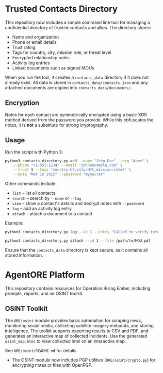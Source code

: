 # Trusted Contacts Directory

This repository now includes a simple command line tool for managing a confidential directory of trusted contacts and allies.  The directory stores:

- Name and organization
- Phone or email details
- Trust rating
- Tags for country, city, mission role, or threat level
- Encrypted relationship notes
- Activity log entries
- Linked documents such as signed MOUs

When you run the tool, it creates a `contacts_data` directory if it does not already exist.
All data is stored in `contacts_data/contacts.json` and any attached documents are copied into `contacts_data/documents/`.

## Encryption
Notes for each contact are symmetrically encrypted using a basic XOR method derived from the password you provide. While this obfuscates the notes, it is **not** a substitute for strong cryptography.

## Usage
Run the script with Python 3:

```bash
python3 contacts_directory.py add --name "John Doe" --org "Acme" \
    --phone "+1-555-1234" --email "john@example.com" \
    --trust 5 --tags "country:US,city:NYC,mission:intel" \
    --note "Met in 2022" --password "mysecret"
```

Other commands include:

- `list` – list all contacts
- `search` – search by `--name` or `--tag`
- `view` – show a contact's details and decrypt notes with `--password`
- `log` – add an activity log entry
- `attach` – attach a document to a contact

Example:

```bash
python3 contacts_directory.py log --id 1 --entry "Called to verify information"
```

```bash
python3 contacts_directory.py attach --id 1 --file /path/to/MOU.pdf
```

Ensure that the `contacts_data` directory is kept secure, as it contains all stored information.
# AgentORE Platform

This repository contains resources for Operation Rising Ember, including prompts, reports, and an OSINT toolkit.

## OSINT Toolkit

The `ORE/osint` module provides basic automation for scraping news, monitoring social media, collecting satellite imagery metadata, and storing intelligence. The toolkit supports exporting results to CSV and PDF, and generates an interactive map of collected incidents.
Use the generated `osint_map.html` to view collected intel on an interactive map.

See `ORE/osint/README.md` for details.
- The OSINT module now includes PGP utilities (`ORE/osint/crypto.py`) for
  encrypting notes or files with OpenPGP.
